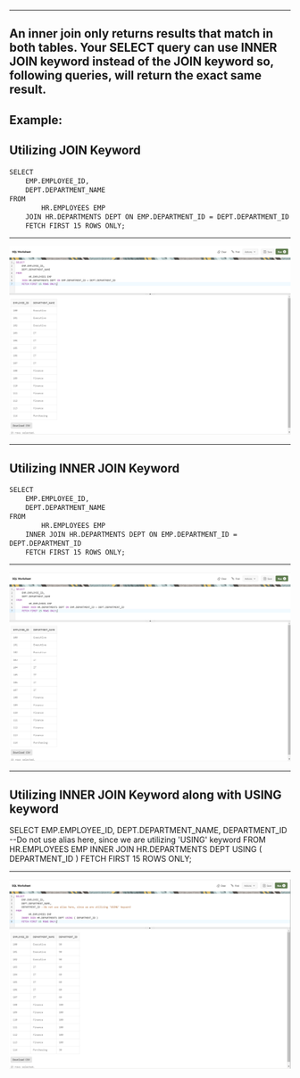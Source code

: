 --------------------------------------------------------------------------------
An inner join only returns results that match in both tables. Your SELECT query can use INNER JOIN keyword instead of the JOIN keyword
so, following queries, will return the exact same result.
--------------------------------------------------------------------------------

Example:
--------------------------------------------------------------------------------
Utilizing JOIN Keyword
--------------------------------------------------------------------------------
    SELECT
        EMP.EMPLOYEE_ID,
        DEPT.DEPARTMENT_NAME
    FROM
            HR.EMPLOYEES EMP
        JOIN HR.DEPARTMENTS DEPT ON EMP.DEPARTMENT_ID = DEPT.DEPARTMENT_ID
        FETCH FIRST 15 ROWS ONLY;

--------------------------------------------------------------------------------

![!](../../Assets/Oracle/Oracle-Inner-Join-Type-1.PNG)


--------------------------------------------------------------------------------
Utilizing INNER JOIN Keyword
--------------------------------------------------------------------------------
    SELECT
        EMP.EMPLOYEE_ID,
        DEPT.DEPARTMENT_NAME
    FROM
            HR.EMPLOYEES EMP
        INNER JOIN HR.DEPARTMENTS DEPT ON EMP.DEPARTMENT_ID = DEPT.DEPARTMENT_ID
        FETCH FIRST 15 ROWS ONLY;

--------------------------------------------------------------------------------

![!](../../Assets/Oracle/Oracle-Inner-Join-Type-2.PNG)


--------------------------------------------------------------------------------
Utilizing INNER JOIN Keyword along with USING keyword
--------------------------------------------------------------------------------
SELECT
    EMP.EMPLOYEE_ID,
    DEPT.DEPARTMENT_NAME,
    DEPARTMENT_ID --Do not use alias here, since we are utilizing 'USING' keyword
FROM
         HR.EMPLOYEES EMP
    INNER JOIN HR.DEPARTMENTS DEPT USING ( DEPARTMENT_ID )
    FETCH FIRST 15 ROWS ONLY;

--------------------------------------------------------------------------------

![!](../../Assets/Oracle/Oracle-Inner-Join-Type-3.PNG)